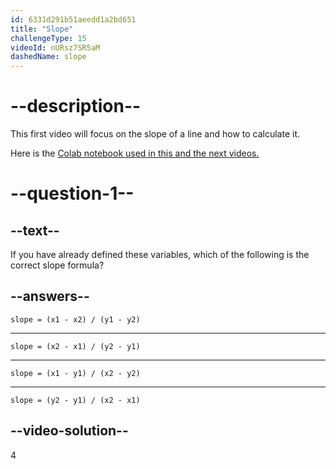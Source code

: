 ```yaml
---
id: 6331d291b51aeedd1a2bd651
title: "Slope"
challengeType: 15
videoId: nURsz7SR5aM
dashedName: slope
---
```


# --description--

This first video will focus on the slope of a line and how to calculate it.

Here is the <a href="https://colab.research.google.com/drive/1UJ1w-XFTuCfK6FI3H2GT0lbxd2HO3tQ6?usp=sharing" target="_blank" rel="noopener noreferrer nofollow">Colab notebook used in this and the next videos.</a>

# --question-1--

## --text--

If you have already defined these variables, which of the following is the correct slope formula?

## --answers--

`slope = (x1 - x2) / (y1 - y2)`

---

`slope = (x2 - x1) / (y2 - y1)`

---

`slope = (x1 - y1) / (x2 - y2)`

---

`slope = (y2 - y1) / (x2 - x1)`

## --video-solution--

4
